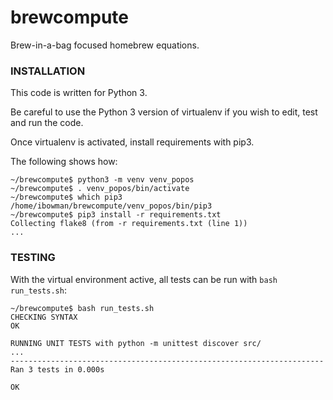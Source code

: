 # brewcompute
Brew-in-a-bag focused homebrew equations. 

### INSTALLATION

This code is written for Python 3. 

Be careful to use the Python 3 version of virtualenv if you wish to edit, test and run the code. 

Once virtualenv is activated, install requirements with pip3. 

The following shows how: 

```
~/brewcompute$ python3 -m venv venv_popos
~/brewcompute$ . venv_popos/bin/activate
~/brewcompute$ which pip3
/home/ibowman/brewcompute/venv_popos/bin/pip3
~/brewcompute$ pip3 install -r requirements.txt
Collecting flake8 (from -r requirements.txt (line 1))
...
```

### TESTING 

With the virtual environment active, all tests can be run with `bash run_tests.sh`: 

```
~/brewcompute$ bash run_tests.sh
CHECKING SYNTAX
OK

RUNNING UNIT TESTS with python -m unittest discover src/
...
----------------------------------------------------------------------
Ran 3 tests in 0.000s

OK
```
